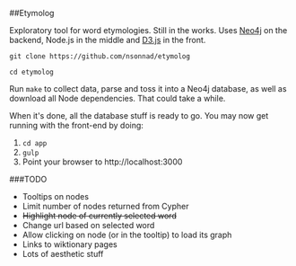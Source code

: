 ##Etymolog

Exploratory tool for word etymologies. Still in the works. Uses
[Neo4j](http://www.neo4j.org/) on the backend, Node.js in the middle and
[D3.js](http://d3js.org/) in the front.

`git clone https://github.com/nsonnad/etymolog`

`cd etymolog`

Run `make` to collect data, parse and toss it into a Neo4j database, as well as
download all Node dependencies. That could take a while.

When it's done, all the database stuff is ready to go. You may now get running
with the front-end by doing:

1. `cd app`
2. `gulp`
3. Point your browser to http://localhost:3000


###TODO

* Tooltips on nodes
* Limit number of nodes returned from Cypher
* ~~Highlight node of currently selected word~~
* Change url based on selected word
* Allow clicking on node (or in the tooltip) to load its graph
* Links to wiktionary pages
* Lots of aesthetic stuff
